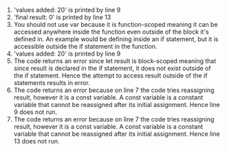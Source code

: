 1. 'values added: 20' is printed by line 9
2. 'final result: 0' is printed by line 13
3. You should not use var because it is function-scoped meaning it can be accessed anywhere inside the function even outside of the block it's defined in. An example would be defining inside an if statement, but it is accessible outside the if statement in the function.
4. 'values added: 20' is printed by line 9
5. The code returns an error since let result is block-scoped meaning that since result is declared in the if statement, it does not exist outside of the if statement. Hence the attempt to access result outside of the if statements results in error.
6. The code returns an error because on line 7 the code tries reassigning result, however it is a const variable. A const variable is a constant variable that cannot be reassigned after its initial assignment. Hence line 9 does not run.
7. The code returns an error because on line 7 the code tries reassigning result, however it is a const variable. A const variable is a constant variable that cannot be reassigned after its initial assignment. Hence line 13 does not run.
